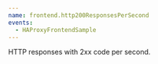 ```yaml
---
name: frontend.http200ResponsesPerSecond
events:
  - HAProxyFrontendSample
---
```


HTTP responses with 2xx code per second.